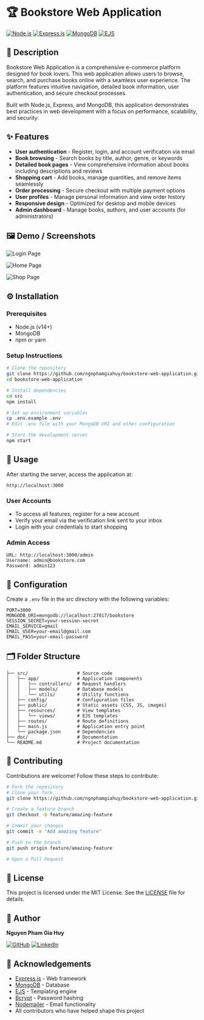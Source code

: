 # 🏆 Bookstore Web Application

[![Node.js](https://img.shields.io/badge/Node.js-43853D?style=for-the-badge&logo=node.js&logoColor=white)](https://nodejs.org/)
[![Express.js](https://img.shields.io/badge/Express.js-404D59?style=for-the-badge&logo=express&logoColor=white)](https://expressjs.com/)
[![MongoDB](https://img.shields.io/badge/MongoDB-4EA94B?style=for-the-badge&logo=mongodb&logoColor=white)](https://www.mongodb.com/)
[![EJS](https://img.shields.io/badge/EJS-B4CA65?style=for-the-badge&logo=ejs&logoColor=white)](https://ejs.co/)

## 📝 Description

Bookstore Web Application is a comprehensive e-commerce platform designed for book lovers. This web application allows users to browse, search, and purchase books online with a seamless user experience. The platform features intuitive navigation, detailed book information, user authentication, and secure checkout processes.

Built with Node.js, Express, and MongoDB, this application demonstrates best practices in web development with a focus on performance, scalability, and security.

## ✨ Features

- **User authentication** - Register, login, and account verification via email
- **Book browsing** - Search books by title, author, genre, or keywords
- **Detailed book pages** - View comprehensive information about books including descriptions and reviews
- **Shopping cart** - Add books, manage quantities, and remove items seamlessly
- **Order processing** - Secure checkout with multiple payment options
- **User profiles** - Manage personal information and view order history
- **Responsive design** - Optimized for desktop and mobile devices
- **Admin dashboard** - Manage books, authors, and user accounts (for administrators)

## 🖼️ Demo / Screenshots

![Login Page](https://github.com/HinhNhuLaHuy/Online-Bookstore-Project/assets/84061230/68d2e8c1-a7eb-47ea-9efd-c013c62f266c)

![Home Page](https://github.com/HinhNhuLaHuy/Online-Bookstore-Project/assets/84061230/c06a47aa-c5a0-4024-9bc2-100cdb06e5cd)

![Shop Page](https://github.com/HinhNhuLaHuy/Online-Bookstore-Project/assets/84061230/2f0f2781-66b5-417f-ab49-9bbbf777cc28)

## ⚙️ Installation

### Prerequisites

- Node.js (v14+)
- MongoDB
- npm or yarn

### Setup Instructions

```bash
# Clone the repository
git clone https://github.com/ngnphamgiahuy/bookstore-web-application.git
cd bookstore-web-application

# Install dependencies
cd src
npm install

# Set up environment variables
cp .env.example .env
# Edit .env file with your MongoDB URI and other configuration

# Start the development server
npm start
```

## 🚀 Usage

After starting the server, access the application at:

```
http://localhost:3000
```

### User Accounts

- To access all features, register for a new account
- Verify your email via the verification link sent to your inbox
- Login with your credentials to start shopping

### Admin Access

```
URL: http://localhost:3000/admin
Username: admin@bookstore.com
Password: admin123
```

## 🔧 Configuration

Create a `.env` file in the src directory with the following variables:

```env
PORT=3000
MONGODB_URI=mongodb://localhost:27017/bookstore
SESSION_SECRET=your-session-secret
EMAIL_SERVICE=gmail
EMAIL_USER=your-email@gmail.com
EMAIL_PASS=your-email-password
```

## 🗂️ Folder Structure

```
├── src/                  # Source code
│   ├── app/              # Application components
│   │   ├── controllers/  # Request handlers
│   │   ├── models/       # Database models
│   │   └── utils/        # Utility functions
│   ├── config/           # Configuration files
│   ├── public/           # Static assets (CSS, JS, images)
│   ├── resources/        # View templates
│   │   └── views/        # EJS templates
│   ├── routes/           # Route definitions
│   ├── main.js           # Application entry point
│   └── package.json      # Dependencies
├── doc/                  # Documentation
└── README.md             # Project documentation
```

## 🤝 Contributing

Contributions are welcome! Follow these steps to contribute:

```bash
# Fork the repository
# Clone your fork
git clone https://github.com/ngnphamgiahuy/bookstore-web-application.git

# Create a feature branch
git checkout -b feature/amazing-feature

# Commit your changes
git commit -m "Add amazing feature"

# Push to the branch
git push origin feature/amazing-feature

# Open a Pull Request
```

## 📄 License

This project is licensed under the MIT License. See the [LICENSE](./LICENSE) file for details.

## 👤 Author

**Nguyen Pham Gia Huy**

[![GitHub](https://img.shields.io/badge/GitHub-100000?style=for-the-badge&logo=github&logoColor=white)](https://github.com/NgnPhamGiaHuy)
[![LinkedIn](https://img.shields.io/badge/LinkedIn-0077B5?style=for-the-badge&logo=linkedin&logoColor=white)](https://linkedin.com/in/nguyenphamgiahuy)

## 🙏 Acknowledgements

- [Express.js](https://expressjs.com/) - Web framework
- [MongoDB](https://www.mongodb.com/) - Database
- [EJS](https://ejs.co/) - Templating engine
- [Bcrypt](https://www.npmjs.com/package/bcrypt) - Password hashing
- [Nodemailer](https://nodemailer.com/) - Email functionality
- All contributors who have helped shape this project
